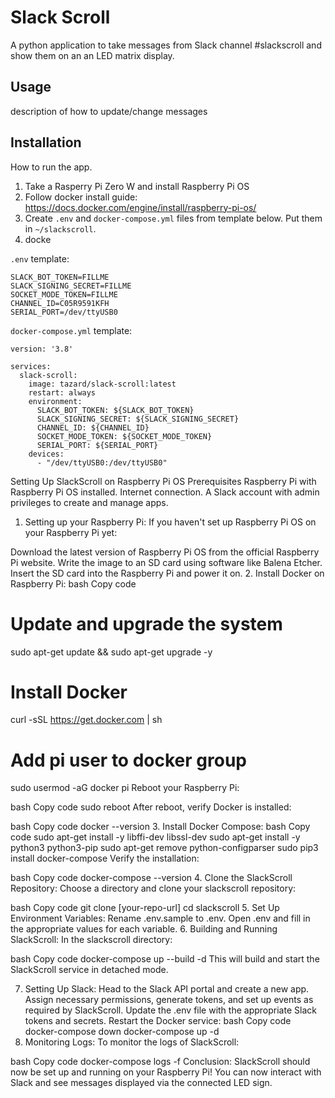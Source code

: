 # Slack Scroll

A python application to take messages from Slack channel #slackscroll and show them on an an LED matrix display.

## Usage
description of how to update/change messages

## Installation
How to run the app.

1. Take a Rasperry Pi Zero W and install Raspberry Pi OS
2. Follow docker install guide: https://docs.docker.com/engine/install/raspberry-pi-os/
3. Create `.env` and `docker-compose.yml` files from template below. Put them in `~/slackscroll`.
4. docke

`.env` template:

```
SLACK_BOT_TOKEN=FILLME
SLACK_SIGNING_SECRET=FILLME
SOCKET_MODE_TOKEN=FILLME
CHANNEL_ID=C05R9591KFH
SERIAL_PORT=/dev/ttyUSB0
```

`docker-compose.yml` template:

```
version: '3.8'

services:
  slack-scroll:
    image: tazard/slack-scroll:latest
    restart: always
    environment:
      SLACK_BOT_TOKEN: ${SLACK_BOT_TOKEN}
      SLACK_SIGNING_SECRET: ${SLACK_SIGNING_SECRET}
      CHANNEL_ID: ${CHANNEL_ID}
      SOCKET_MODE_TOKEN: ${SOCKET_MODE_TOKEN}
      SERIAL_PORT: ${SERIAL_PORT}
    devices:
      - "/dev/ttyUSB0:/dev/ttyUSB0"
```

Setting Up SlackScroll on Raspberry Pi OS
Prerequisites
Raspberry Pi with Raspberry Pi OS installed.
Internet connection.
A Slack account with admin privileges to create and manage apps.
1. Setting up your Raspberry Pi:
If you haven't set up Raspberry Pi OS on your Raspberry Pi yet:

Download the latest version of Raspberry Pi OS from the official Raspberry Pi website.
Write the image to an SD card using software like Balena Etcher.
Insert the SD card into the Raspberry Pi and power it on.
2. Install Docker on Raspberry Pi:
bash
Copy code
# Update and upgrade the system
sudo apt-get update && sudo apt-get upgrade -y

# Install Docker
curl -sSL https://get.docker.com | sh

# Add pi user to docker group
sudo usermod -aG docker pi
Reboot your Raspberry Pi:

bash
Copy code
sudo reboot
After reboot, verify Docker is installed:

bash
Copy code
docker --version
3. Install Docker Compose:
bash
Copy code
sudo apt-get install -y libffi-dev libssl-dev
sudo apt-get install -y python3 python3-pip
sudo apt-get remove python-configparser
sudo pip3 install docker-compose
Verify the installation:

bash
Copy code
docker-compose --version
4. Clone the SlackScroll Repository:
Choose a directory and clone your slackscroll repository:

bash
Copy code
git clone [your-repo-url]
cd slackscroll
5. Set Up Environment Variables:
Rename .env.sample to .env.
Open .env and fill in the appropriate values for each variable.
6. Building and Running SlackScroll:
In the slackscroll directory:

bash
Copy code
docker-compose up --build -d
This will build and start the SlackScroll service in detached mode.

7. Setting Up Slack:
Head to the Slack API portal and create a new app.
Assign necessary permissions, generate tokens, and set up events as required by SlackScroll.
Update the .env file with the appropriate Slack tokens and secrets.
Restart the Docker service:
bash
Copy code
docker-compose down
docker-compose up -d
8. Monitoring Logs:
To monitor the logs of SlackScroll:

bash
Copy code
docker-compose logs -f
Conclusion:
SlackScroll should now be set up and running on your Raspberry Pi! You can now interact with Slack and see messages displayed via the connected LED sign.
